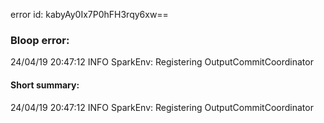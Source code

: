 error id: kabyAy0Ix7P0hFH3rqy6xw==
### Bloop error:

24/04/19 20:47:12 INFO SparkEnv: Registering OutputCommitCoordinator
#### Short summary: 

24/04/19 20:47:12 INFO SparkEnv: Registering OutputCommitCoordinator